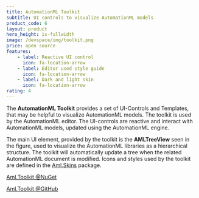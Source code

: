 ```yaml
---
title: AutomationML Toolkit 
subtitle: UI controls to visualize AutomationML models
product_code: 6
layout: product
hero_height: is-fullwidth
image: /devspace/img/toolkit.png
price: open source
features:
    - label: Reactive UI control
      icon: fa-location-arrow
    - label: Editor used style guide
      icon: fa-location-arrow
    - label: Dark and light skin
      icon: fa-location-arrow    	
rating: 4
---
```


The **AutomationML Toolkit** provides a set of UI-Controls and Templates, that may be helpful to visualize AutomationML models.
The toolkit is used by the AutomationML editor. The UI-controls are reactive and interact with AutomationML models, updated using the AutomationML engine.

The main UI element, provided by the toolkit is the **AMLTreeView** seen in the figure, used to visualize the AutomationML libraries as a hierarchical structure. The toolkit will automatically update a tree when the related AutomationML document is modified. Icons and styles used by the toolkit are defined in the [Aml.Skins](https://www.nuget.org/packages/Aml.Skins) package.

[Aml.Toolkit @NuGet](https://www.nuget.org/packages/Aml.Toolkit)

[Aml.Toolkit @GitHub](https://github.com/AutomationML/AMLToolkit)



